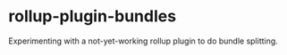 # rollup-plugin-bundles

Experimenting with a not-yet-working rollup plugin to do bundle splitting.
